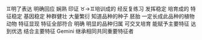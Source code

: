 ♊︎明了表达 明确回应 娴熟 印证
♉︎→♊︎培训成的 经反复练习 发挥稳定
培育成的 特征稳定 基因稳定 种群健壮 大量繁衍
知道品种的种子 胚胎 一定长成此品种的植物 动物
特征显现 特征全部符合 明确 明显的品种归属
可交叉培育 能赋予主要特征 达到优选 结合主要特征
Gemini 继承相同共同重要特征者
